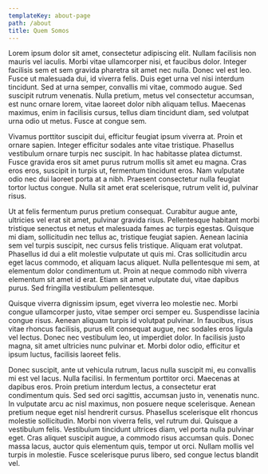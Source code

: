 ```yaml
---
templateKey: about-page
path: /about
title: Quem Somos
---
```

<!--StartFragment-->

Lorem ipsum dolor sit amet, consectetur adipiscing elit. Nullam facilisis non mauris vel iaculis. Morbi vitae ullamcorper nisi, et faucibus dolor. Integer facilisis sem et sem gravida pharetra sit amet nec nulla. Donec vel est leo. Fusce ut malesuada dui, id viverra felis. Duis eget urna vel nisi interdum tincidunt. Sed at urna semper, convallis mi vitae, commodo augue. Sed suscipit rutrum venenatis. Nulla pretium, metus vel consectetur accumsan, est nunc ornare lorem, vitae laoreet dolor nibh aliquam tellus. Maecenas maximus, enim in facilisis cursus, tellus diam tincidunt diam, sed volutpat urna odio ut metus. Fusce at congue sem.

Vivamus porttitor suscipit dui, efficitur feugiat ipsum viverra at. Proin et ornare sapien. Integer efficitur sodales ante vitae tristique. Phasellus vestibulum ornare turpis nec suscipit. In hac habitasse platea dictumst. Fusce gravida eros sit amet purus rutrum mollis sit amet eu magna. Cras eros eros, suscipit in turpis ut, fermentum tincidunt eros. Nam vulputate odio nec dui laoreet porta at a nibh. Praesent consectetur nulla feugiat tortor luctus congue. Nulla sit amet erat scelerisque, rutrum velit id, pulvinar risus.

Ut at felis fermentum purus pretium consequat. Curabitur augue ante, ultricies vel erat sit amet, pulvinar gravida risus. Pellentesque habitant morbi tristique senectus et netus et malesuada fames ac turpis egestas. Quisque mi diam, sollicitudin nec tellus ac, tristique feugiat sapien. Aenean lacinia sem vel turpis suscipit, nec cursus felis tristique. Aliquam erat volutpat. Phasellus id dui a elit molestie vulputate ut quis mi. Cras sollicitudin arcu eget lacus commodo, et aliquam lacus aliquet. Nulla pellentesque mi sem, at elementum dolor condimentum ut. Proin at neque commodo nibh viverra elementum sit amet id erat. Etiam sit amet vulputate dui, vitae dapibus purus. Sed fringilla vestibulum pellentesque.

Quisque viverra dignissim ipsum, eget viverra leo molestie nec. Morbi congue ullamcorper justo, vitae semper orci semper eu. Suspendisse lacinia congue risus. Aenean aliquam turpis id volutpat pulvinar. In faucibus, risus vitae rhoncus facilisis, purus elit consequat augue, nec sodales eros ligula vel lectus. Donec nec vestibulum leo, ut imperdiet dolor. In facilisis justo magna, sit amet ultricies nunc pulvinar et. Morbi dolor odio, efficitur et ipsum luctus, facilisis laoreet felis.

Donec suscipit, ante ut vehicula rutrum, lacus nulla suscipit mi, eu convallis mi est vel lacus. Nulla facilisi. In fermentum porttitor orci. Maecenas at dapibus eros. Proin pretium interdum lectus, a consectetur erat condimentum quis. Sed sed orci sagittis, accumsan justo in, venenatis nunc. In vulputate arcu ac nisl maximus, non posuere neque scelerisque. Aenean pretium neque eget nisl hendrerit cursus. Phasellus scelerisque elit rhoncus molestie sollicitudin. Morbi non viverra felis, vel rutrum dui. Quisque a vestibulum felis. Vestibulum tincidunt ultrices diam, vel porta nulla pulvinar eget. Cras aliquet suscipit augue, a commodo risus accumsan quis. Donec massa lacus, auctor quis elementum quis, tempor ut orci. Nullam mollis vel turpis in molestie. Fusce scelerisque purus libero, sed congue lectus blandit vel.

<!--EndFragment-->